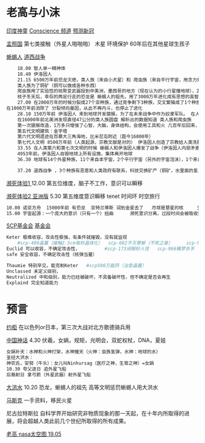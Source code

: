 

# 老高与小沫

[印度神童](https://www.youtube.com/watch?v=pQbYI0vEnWo)	[Conscience 频道](https://www.youtube.com/c/ConscienceAbhigyaAnand)	[预测新冠](https://www.youtube.com/watch?v=nZyNhpqMIHY)	

[孟照国](https://www.youtube.com/watch?v=QMsbQ97Ah_M)	第七类接触（外星人啪啪啪）	木星	环境保护	60年后在其他星球生孩子

[蜥蜴人](https://www.bilibili.com/video/BV1DW4y1h7cK?spm_id_from=333.851.header_right.history_list.click&vd_source=ca1d80d51233e3cf364a2104dcf1b743)	[道西战争](https://www.youtube.com/watch?v=nhnrfTb8xzA)	

```sh
	18.00 智人单一精神体	
	18.40 伊洛因人	
	21.15 6500万年前恐龙灭绝，类人族（来自小犬星）和 爬虫族（来自平行宇宙，用念力穿越来）宇宙就像气泡，伊洛因人造人时候设了智力限制，使其无法理解宇宙模型  
	类人族为了铜矿（铜可以做成各种东西） 
	爬虫族用了实验性的核聚变武器投到中美洲，墨西哥的地方（现在认为的小行星撞地球），200年核子冬天，生物灭绝（包括类人族）
	核子冬天后，幸存的两足行走的恐龙是 蜥蜴人的祖先，用了3000万年进化成有思想的高智慧生物
	27.00 在2000万年的时候分裂成27个亚种族，通过竞争剩下3种族，交叉繁殖成了1个种族，
在1000万年前消除了 分裂倾向基因，从此不再内斗，也停止了进化 
	28.10 150万年前 伊洛因人 来到地球开发猿猴，为了在未来战争中作为奴隶军队。 在人类第六和第七次文明的时候 蜥蜴人和伊洛因人爆发了战争
	在16000年前北美洲发现直径47公分的类人族圆盘 解析出的数据知道 类人族和爬虫族
	第一次猿猴改造，1万多只增强了心智，大脑，身体结构，会使用工具和火 几百年后回来，观察期几千年
	第五代文明建筑：金字塔
	第六代文明遗迹在百慕大三角海地，比米尼岛附近（距今16000年）
	第七代人文明 8500万年前（人类起源，宗教文献是对的） 伊洛因人创造了宗教给人类洗脑
	33.55 在人类第六和第七次文明的时候 蜥蜴人和伊洛因人爆发了战争（伊洛因人内部矛盾，不满持续造人造成的资源浪费），5000年前，伊洛因人用声波摧毁了蜥蜴人地下城市，蜥蜴人摧毁了伊洛因人地表和空中设施
	4953年前，伊洛因人自毁地球上所有设施，集体离开地球
	36.30 地球有14个外星种族，11个来自本宇宙，2个平行宇宙（另外的宇宙泡沫），1个来自另外一个平面（大boss族）

	37.20 道西战争 ，3个种族有恶意和人类政府有联系，科技交换矿产（铜矿，水里面的氢，大气中的元素，DNA）
```



[濒死体验1 ](https://www.youtube.com/watch?v=L8SZQPyB1c8&list=RDCMUCMUnInmOkrWN4gof9KlhNmQ&index=6)	12.00 第五位维度，脑子不工作，意识可以瞬移

[濒死体验2 亚洲版](https://www.youtube.com/watch?v=3QS5hyXpNyw)	5.30 第五维度意识瞬移	tenet	时间环	时空旅行

```sh
10.00 诺亚方舟	15000年前 有恐龙  亚特兰蒂斯 润到金星去了	月球是慧星的核		生物钟25个小时
15.00 宇宙起源：一个庞大的意识（只有一个）扭曲		濒死意识分离，过段时间会被吸收到一个整体的意识
```









[SCP基金会](https://www.youtube.com/watch?v=odc0ajxCq2c&list=RDCMUCMUnInmOkrWN4gof9KlhNmQ&index=3)	[基金会](http://scp-zh-tr.wikidot.com/)	

```sh
Keter 极难收容，攻击性极强，有条件就摧毁，没有就监视		
	#scp-409晶蔓（接触2.5cm每秒晶体化）  scp-682不灭孽蜥（不死之身）		scp-939千喉之兽（接触后可变声）
Euclid 可以收容，不确定攻击性，			#scp-173闭眼秒人怪	scp-966睡梦杀手
safe 安全收容，不确定攻击性（核弹当量）

Thaumie 特别罕见，能克制Keter	#scp500万能药（治愈晶蔓）
Unclassed 未定义级别，
Neutralized 中和级别，能力已经被破坏，不具备破坏性，但不确定是否会再生
Explaind 完全知道能力

```







# 预言

[约柜](https://www.bilibili.com/video/BV1tM4y1A7Dw?p=10&spm_id_from=333.851.header_right.history_list.click&vd_source=ca1d80d51233e3cf364a2104dcf1b743)	在以色列or日本，第三次大战对北方歌德骑兵用

[中国神话](https://www.bilibili.com/video/BV1tM4y1A7Dw?p=13&vd_source=ca1d80d51233e3cf364a2104dcf1b743)	4.30 伏羲，女娲，规矩，光明会，双蛇权杖，DNA，夏娃

```sh
女娲补天：水神和火神打架，水神撞天（火神：虫族氢弹，水神：地球的水）
圣经大洪水：
神农氏，安努（牛头）：女儿叫Ninhursag（医疗之神，生育之神）=女娲
10.30 夸父逐日 追外星飞船
后裔射日 拿弓箭（外星武器）射外星飞船
```

[大洪水](https://www.bilibili.com/video/BV1tM4y1A7Dw?p=17&vd_source=ca1d80d51233e3cf364a2104dcf1b743)	10.20 恐龙，蜥蜴人的祖先	高等文明惩罚蜥蜴人用大洪水 

[马斯克](https://www.bilibili.com/video/BV1tM4y1A7Dw?p=28&vd_source=ca1d80d51233e3cf364a2104dcf1b743)	一手资料，移民火星







尼古拉特斯拉
自科学界开始研究非物质现象的那一天起，在十年内所取得的进展，将会超越人类此前几个世纪所取得的所有成果。

























[老高 nasa太空图 19.05	](https://www.youtube.com/watch?v=toK9rcrRzlk)

# 
